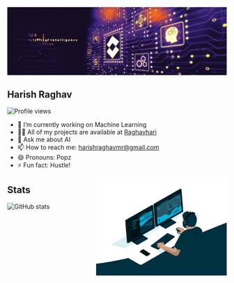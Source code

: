 <img src="ai-deeplearning-banner.jpg">

## Harish Raghav



![Profile views](https://gpvc.arturio.dev/Raghavhari)  

- 🔭 I’m currently working on Machine Learning  
- 👨‍💻 All of my projects are available at [Raghavhari](https://github.com/Raghavhari)
- 💬 Ask me about AI 
- 📫 How to reach me: harishraghavmr@gmail.com 
- 😄 Pronouns: Popz 
- ⚡ Fun fact: Hustle! 
<img align="right" alt="Coding" width="300" src="ML-GIF.gif">




## Stats

![GitHub stats](https://github-readme-stats.vercel.app/api?username=Raghavhari&show_icons=true)  
